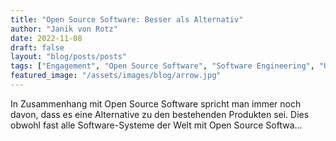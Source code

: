 ```yaml
---
title: "Open Source Software: Besser als Alternativ"
author: "Janik von Rotz"
date: 2022-11-08
draft: false
layout: "blog/posts/posts"
tags: ["Engagement", "Open Source Software", "Software Engineering", "Unternehmen"]
featured_image: "/assets/images/blog/arrow.jpg"
---
```


In Zusammenhang mit Open Source Software spricht man immer noch davon, dass es eine Alternative zu den bestehenden Produkten sei. Dies obwohl fast alle Software-Systeme der Welt mit Open Source Softwa...
